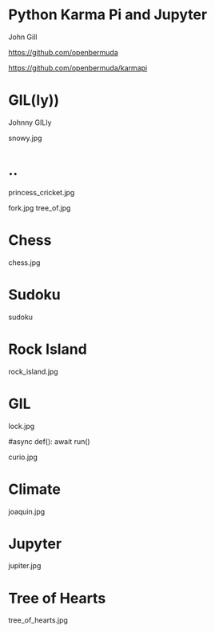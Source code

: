 # Python Karma Pi and Jupyter

John Gill

https://github.com/openbermuda

https://github.com/openbermuda/karmapi

# GIL(ly))

Johnny GILly

snowy.jpg


# ..


princess_cricket.jpg

fork.jpg tree_of.jpg


# Chess

chess.jpg

# Sudoku

sudoku

# Rock Island

rock_island.jpg

# GIL

lock.jpg


#async def(): await run()

curio.jpg

# Climate

joaquin.jpg

# Jupyter

jupiter.jpg

# Tree of Hearts

tree_of_hearts.jpg


